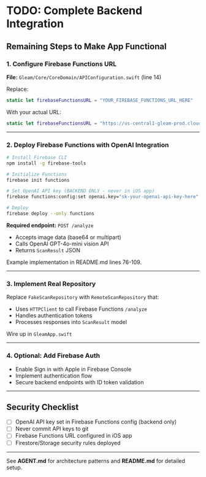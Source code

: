 # TODO: Complete Backend Integration

## Remaining Steps to Make App Functional

### 1. Configure Firebase Functions URL
**File:** `Gleam/Core/CoreDomain/APIConfiguration.swift` (line 14)

Replace:
```swift
static let firebaseFunctionsURL = "YOUR_FIREBASE_FUNCTIONS_URL_HERE"
```

With your actual URL:
```swift
static let firebaseFunctionsURL = "https://us-central1-gleam-prod.cloudfunctions.net"
```

---

### 2. Deploy Firebase Functions with OpenAI Integration

```bash
# Install Firebase CLI
npm install -g firebase-tools

# Initialize Functions
firebase init functions

# Set OpenAI API key (BACKEND ONLY - never in iOS app)
firebase functions:config:set openai.key="sk-your-openai-api-key-here"

# Deploy
firebase deploy --only functions
```

**Required endpoint:** `POST /analyze`
- Accepts image data (base64 or multipart)
- Calls OpenAI GPT-4o-mini vision API
- Returns `ScanResult` JSON

Example implementation in README.md lines 76-109.

---

### 3. Implement Real Repository
Replace `FakeScanRepository` with `RemoteScanRepository` that:
- Uses `HTTPClient` to call Firebase Functions `/analyze`
- Handles authentication tokens
- Processes responses into `ScanResult` model

Wire up in `GleamApp.swift`

---

### 4. Optional: Add Firebase Auth
- Enable Sign in with Apple in Firebase Console
- Implement authentication flow
- Secure backend endpoints with ID token validation

---

## Security Checklist
- [ ] OpenAI API key set in Firebase Functions config (backend only)
- [ ] Never commit API keys to git
- [ ] Firebase Functions URL configured in iOS app
- [ ] Firestore/Storage security rules deployed

---

See **AGENT.md** for architecture patterns and **README.md** for detailed setup.

